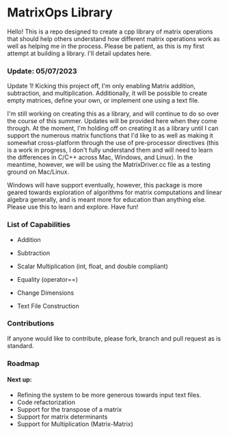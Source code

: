 # MatrixOps Library

Hello! This is a repo designed to create a cpp library of matrix operations that should help others understand how different matrix operations work as well as helping me in the process. Please be patient, as this is my first attempt at building a library. I'll detail updates here.


### **Update: 05/07/2023**
Update 1! Kicking this project off, I'm only enabling Matrix addition, subtraction, and multiplication. Additionally, it will be possible to create empty matrices, define your own, or implement one using a text file. 

I'm still working on creating this as a library, and will continue to do so over the course of this summer. Updates will be provided here when they come through. At the moment, I'm holding off on creating it as a library until I can support the numerous matrix functions that I'd like to as well as making it somewhat cross-platform through the use of pre-processor directives (this is a work in progress, I don't fully understand them and will need to learn the differences in C/C++ across Mac, Windows, and Linux). In the meantime, however, we will be using the MatrixDriver.cc file as a testing ground on Mac/Linux. 

Windows will have support eventually, however, this package is more geared towards exploration of algorithms for matrix computations and linear algebra generally, and is meant more for education than anything else. Please use this to learn and explore. Have fun!

### **List of Capabilities**
* Addition
* Subtraction

* Scalar Multiplication (int, float, and double compliant)
* Equality (operator==)
* Change Dimensions
* Text File Construction

### **Contributions**
If anyone would like to contribute, please fork, branch and pull request as is standard.


### **Roadmap**
#### Next up:
* Refining the system to be more generous towards input text files.
* Code refactorization
* Support for the transpose of a matrix
* Support for matrix determinants
* Support for Multiplication (Matrix-Matrix)